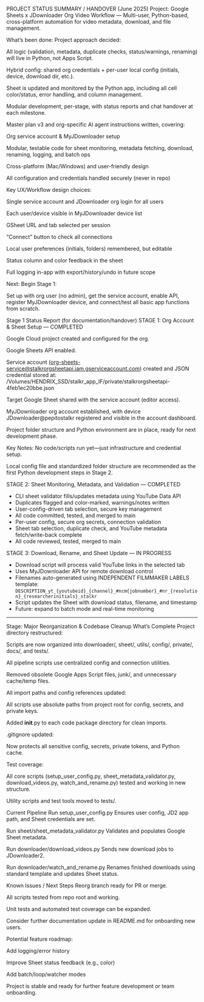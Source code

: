 PROJECT STATUS SUMMARY / HANDOVER (June 2025)
Project:
Google Sheets x JDownloader Org Video Workflow — Multi-user, Python-based, cross-platform automation for video metadata, download, and file management.

What’s been done:
Project approach decided:

All logic (validation, metadata, duplicate checks, status/warnings, renaming) will live in Python, not Apps Script.

Hybrid config: shared org credentials + per-user local config (initials, device, download dir, etc.).

Sheet is updated and monitored by the Python app, including all cell color/status, error handling, and column management.

Modular development, per-stage, with status reports and chat handover at each milestone.

Master plan v3 and org-specific AI agent instructions written, covering:

Org service account & MyJDownloader setup

Modular, testable code for sheet monitoring, metadata fetching, download, renaming, logging, and batch ops

Cross-platform (Mac/Windows) and user-friendly design

All configuration and credentials handled securely (never in repo)

Key UX/Workflow design choices:

Single service account and JDownloader org login for all users

Each user/device visible in MyJDownloader device list

GSheet URL and tab selected per session

“Connect” button to check all connections

Local user preferences (initials, folders) remembered, but editable

Status column and color feedback in the sheet

Full logging in-app with export/history/undo in future scope

Next:
Begin Stage 1:

Set up with org user (no admin), get the service account, enable API, register MyJDownloader device, and connect/test all basic app functions from scratch.

Stage 1 Status Report (for documentation/handover)
STAGE 1: Org Account & Sheet Setup — COMPLETED

Google Cloud project created and configured for the org.

Google Sheets API enabled.

Service account (org-sheets-service@stalkrorgsheetapi.iam.gserviceaccount.com) created and JSON credential stored at:
/Volumes/HENDRIX_SSD/stalkr_app_IF/private/stalkrorgsheetapi-4feb1ec20bbe.json

Target Google Sheet shared with the service account (editor access).

MyJDownloader org account established, with device JDownloader@pepitostalkr registered and visible in the account dashboard.

Project folder structure and Python environment are in place, ready for next development phase.

Key Notes:
No code/scripts run yet—just infrastructure and credential setup.

Local config file and standardized folder structure are recommended as the first Python development steps in Stage 2.

STAGE 2: Sheet Monitoring, Metadata, and Validation — COMPLETED

- CLI sheet validator fills/updates metadata using YouTube Data API
- Duplicates flagged and color-marked, warnings/notes written
- User-config-driven tab selection, secure key management
- All code committed, tested, and merged to main
- Per-user config, secure org secrets, connection validation
- Sheet tab selection, duplicate check, and YouTube metadata fetch/write-back complete
- All code reviewed, tested, merged to main

STAGE 3: Download, Rename, and Sheet Update — IN PROGRESS

- Download script will process valid YouTube links in the selected tab
- Uses MyJDownloader API for remote download control
- Filenames auto-generated using INDEPENDENT FILMMAKER LABELS template:
  `DESCRIPTION_yt_{youtubeid}_{channel}_#ncm{jobnumber}_#nr_{resolution}_{researcherinitials}_stalkr`
- Script updates the Sheet with download status, filename, and timestamp
- Future: expand to batch mode and real-time monitoring

---
Stage: Major Reorganization & Codebase Cleanup
What’s Complete
Project directory restructured:

Scripts are now organized into downloader/, sheet/, utils/, config/, private/, docs/, and tests/.

All pipeline scripts use centralized config and connection utilities.

Removed obsolete Google Apps Script files, junk/, and unnecessary cache/temp files.

All import paths and config references updated:

All scripts use absolute paths from project root for config, secrets, and private keys.

Added __init__.py to each code package directory for clean imports.

.gitignore updated:

Now protects all sensitive config, secrets, private tokens, and Python cache.

Test coverage:

All core scripts (setup_user_config.py, sheet_metadata_validator.py, download_videos.py, watch_and_rename.py) tested and working in new structure.

Utility scripts and test tools moved to tests/.

Current Pipeline
Run setup_user_config.py
Ensures user config, JD2 app path, and Sheet credentials are set.

Run sheet/sheet_metadata_validator.py
Validates and populates Google Sheet metadata.

Run downloader/download_videos.py
Sends new download jobs to JDownloader2.

Run downloader/watch_and_rename.py
Renames finished downloads using standard template and updates Sheet status.

Known Issues / Next Steps
Reorg branch ready for PR or merge.

All scripts tested from repo root and working.

Unit tests and automated test coverage can be expanded.

Consider further documentation update in README.md for onboarding new users.

Potential feature roadmap:

Add logging/error history

Improve Sheet status feedback (e.g., color)

Add batch/loop/watcher modes

Project is stable and ready for further feature development or team onboarding.
